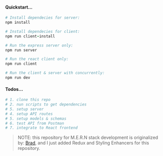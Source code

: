 #### Quickstart... ####

```ruby
# Install dependecies for server: 
npm install

# Install dependecies for client: 
npm run client-install

# Run the express server only: 
npm run server

# Run the react client only:
npm run client

# Run the client & server with concurrently:
npm run dev
```

#### Todos... ####

```ruby
# 1. clone this repo
# 2. nun scripts to get dependencies
# 5. setup server
# 4. setup API routes
# 5. setup models & schemas
# 6. test API from Postman
# 7. integrate to React frontend
```

> NOTE: this repository for M.E.R.N stack development is originalized by: [Brad](https://github.com/bradtraversy/react_express_starter), and I just added Redux and Styling Enhancers for this repository.